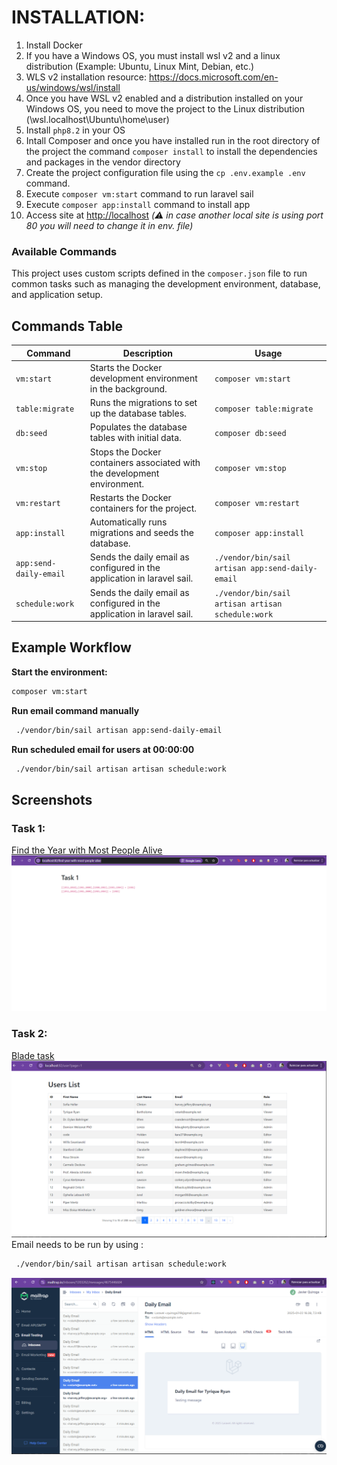 # INSTALLATION:

1. Install Docker 
2. If you have a Windows OS, you must install wsl v2 and a linux distribution (Example: Ubuntu, Linux Mint, Debian, etc.)
3. WLS v2 installation resource: https://docs.microsoft.com/en-us/windows/wsl/install
4. Once you have WSL v2 enabled and a distribution installed on your Windows OS, you need to move the project to the Linux distribution (\\wsl.localhost\Ubuntu\home\user)
5. Install `php8.2` in your OS 
6. Intall Composer and once you have installed run in the root directory of the project the command `composer install` to install the dependencies and packages in the vendor directory
7. Create the project configuration file using the `cp .env.example .env` command.
8. Execute `composer vm:start` command to run laravel sail
9. Execute  `composer app:install` command to install app
10. Access site at <http://localhost> *(:warning: in case another local site is using port 80 you will need to change it in env. file)*



 ### Available Commands

This project uses custom scripts defined in the `composer.json` file to run common tasks such as managing the development environment, database, and application setup.

## Commands Table

| **Command**                 | **Description**                                                             | **Usage**                              |
|-----------------------------|-----------------------------------------------------------------------------|----------------------------------------|
| `vm:start`         | Starts the Docker development environment in the background.                | `composer vm:start`                   |
| `table:migrate`    | Runs the migrations to set up the database tables.                          | `composer table:migrate`              |
| `db:seed`          | Populates the database tables with initial data.                            | `composer db:seed`                    |
| `vm:stop`          | Stops the Docker containers associated with the development environment.    | `composer vm:stop`                    |
| `vm:restart`       | Restarts the Docker containers for the project.                             | `composer vm:restart`                 |
| `app:install`      | Automatically runs migrations and seeds the database.                       | `composer app:install`                |
| `app:send-daily-email` | Sends the daily email as configured in the application in laravel sail.                     | `./vendor/bin/sail artisan app:send-daily-email`       |
| `schedule:work` | Sends the daily email as configured in the application in laravel sail.                     | `./vendor/bin/sail artisan artisan schedule:work`       |

## Example Workflow

 **Start the environment:**
   ```bash
   composer vm:start
   ```
 **Run email command manually**
   ```bash
    ./vendor/bin/sail artisan app:send-daily-email
   ```

 **Run scheduled email for users at 00:00:00**
  ```bash
   ./vendor/bin/sail artisan artisan schedule:work
  ```

## Screenshots
 ### Task 1:
[Find the Year with Most People Alive](http://localhost:82/find-year-with-most-people-alive)
![task 1](screenshots/task1.png)

 ### Task 2:
[Blade task](http://localhost:82/user)
![task 1](screenshots/blade_lists.png)
Email needs to be run by using :   
  ```bash
   ./vendor/bin/sail artisan artisan schedule:work
  ```
![emails 2](screenshots/email.png)



